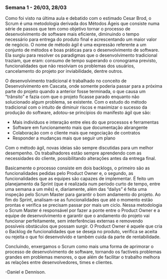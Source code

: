 ### Semana 1 - 26/03, 28/03

Como foi visto na última aula e debatido com o estimado Cesar Brod, o Scrum é uma metodologia derivada dos Métodos Ágeis que consiste numa série de passos que tem como objetivo tornar o processo de desenvolvimento de software mais eficiente, diminuindo o tempo necessário para entrega do produto final e acrescentando um maior valor de negócio.
O nome de método ágil é uma expressão referente a um conjunto de métodos e boas práticas para o desenvolvimento de software. Ela surgiu para resolver os paradigmas que o desenvolvimento tradicional traziam, que eram: consumo de tempo superando o cronograma previsto, funcionalidades que não resolviam os problemas dos usuários, cancelamento do projeto por inviabilidade, dentre outros.

O desenvolvimento tradicional é trabalhado no conceito de Desenvolvimento em Cascata, onde somente poderia passar para a próxima parte do projeto quando a anterior fosse terminada, o que causa um “trânsito” e fazia com que o projeto ficasse parado enquanto não solucionado algum problema, se existente.
Com o estudo do método tradicional com o intuito de diminuir riscos e maximizar o sucesso da produção do software, adotou-se princípios do manifesto ágil que são:

* Mais indivíduos e interação entre eles do que processos e ferramentas
* Software em funcionamento mais que documentação abrangente
* Colaboração com o cliente mais que negociação de contratos
* Responder a mudanças mais que seguir um plano

Com o método ágil, novas ideias são sempre discutidas para um melhor desempenho. Os trabalhadores estão sempre aprendendo com as necessidades do cliente, possibilitando alterações antes da entrega final.

Basicamente o processo consiste em dois backlogs, o primeiro são as funcionalidades pedidas pelo Product Owner e, o segundo, as funcionalidades que as equipes são capazes de implementar. É feito um planejamento da Sprint (que é realizada num período curto de tempo, entre uma semana a um mês) e, diariamente, além das “dailys” é feita uma inspeção pelo Scrum Master para garantir o bom andamento do projeto. Ao fim do Sprint, analisam-se as funcionalidades que até o momento estão prontas e verifica se precisam passar por mais um ciclo. Nessa metodologia o Scrum Master é responsável por fazer a ponte entre o Product Owner e a equipe de desenvolvimento e garantir que o andamento do projeto vai funcionar perfeitamente, sem interferências externas e removendo possíveis obstáculos que possam surgir. O Product Owner é aquele que cria o Backlog de funcionalidades que se deseja no produto, verifica se aceita ou rejeita o que foi desenvolvido e também cuida da parte de rentabilidade.

Concluindo, enxergamos o Scrum como mais uma forma de aprimorar o processo de desenvolvimento de software, tornando os factíveis problemas grandes em problemas menores, o que além de facilitar o trabalho melhora as relações entre desenvolvedores, times e clientes. 

-Daniel e Dennison. 
